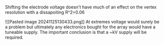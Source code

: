 Shifting the electrode voltage doesn't have much of an effect on the vertex resolution with a dissapoiting R^2=0.06

![[Pasted image 20241125130433.png]] At extremes voltage would surely be a problem but ultimately any electronics bought for the array would have a tuneable supply. The important conclusion is that a ~kV supply will be required.